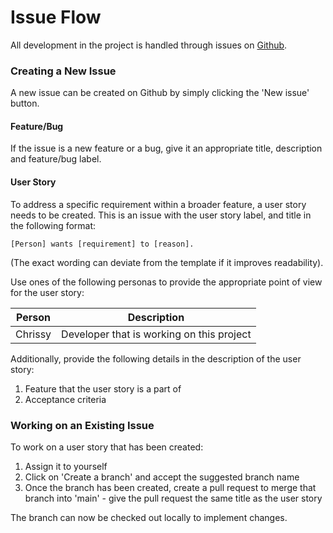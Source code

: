 # Issue Flow

All development in the project is handled through issues on 
[Github](https://github.com/k-venkatesan/value-odds-tracker/issues).

### Creating a New Issue
A new issue can be created on Github by simply clicking the 'New issue' button.

#### Feature/Bug
If the issue is a new feature or a bug, give it an appropriate title, description and feature/bug label. 

#### User Story
To address a specific requirement within a broader feature, a user story needs to be created. This is an 
issue with the user story label, and title in the following format:

``````
[Person] wants [requirement] to [reason].
``````
(The exact wording can deviate from the template if it improves readability).

Use ones of the following personas to provide the appropriate point of view for the user story:

| Person   | Description                               |
|----------|-------------------------------------------|
| Chrissy  | Developer that is working on this project |

Additionally, provide the following details in the description of the user story:
1. Feature that the user story is a part of
1. Acceptance criteria 

### Working on an Existing Issue
To work on a user story that has been created:
1. Assign it to yourself
1. Click on 'Create a branch' and accept the suggested branch name
1. Once the branch has been created, create a pull request to merge that branch into 'main' - give the pull request the 
same title as the user story 

The branch can now be checked out locally to implement changes.
